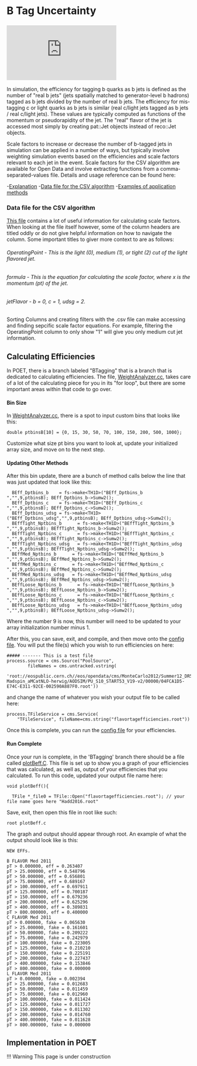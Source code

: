 # B Tag Uncertainty


### ![Scale Factors](https://twiki.cern.ch/twiki/pub/CMSPublic/PhysicsResultsBTV13001/mistag_csvm.pdf)

In simulation, the efficiency for tagging b quarks as b jets is defined as the number of "real b jets" (jets spatially matched to generator-level b hadrons) tagged as b jets divided by the number of real b jets. The efficiency for mis-tagging c or light quarks as b jets is similar (real c/light jets tagged as b jets / real c/light jets). These values are typically computed as functions of the momentum or pseudorapidity of the jet. The "real" flavor of the jet is accessed most simply by creating pat::Jet objects instead of reco::Jet objects.

Scale factors to increase or decrease the number of b-tagged jets in simulation can be applied in a number of ways, but typically involve weighting simulation events based on the efficiencies and scale factors relevant to each jet in the event. Scale factors for the CSV algorithm are available for Open Data and involve extracting functions from a comma-separated-values file. Details and usage reference can be found here:

-[Explanation](https://twiki.cern.ch/twiki/bin/view/CMSPublic/BtagRecommendation2011OpenData#Data_MC_Scale_Factors)
-[Data file for the CSV algorithm](https://twiki.cern.ch/twiki/pub/CMSPublic/BtagRecommendation2011OpenData/CSV.csv)
-[Examples of application methods](https://twiki.cern.ch/twiki/bin/view/CMSPublic/BtagRecommendation2011OpenData#Methods_to_Apply_b_Tagging_Effic)

### Data file for the CSV algorithm
[This file](https://twiki.cern.ch/twiki/pub/CMSPublic/BtagRecommendation2011OpenData/CSV.csv) contains a lot of useful information for calculating scale factors. When looking at the file itself however, some of the column headers are titled oddly or do not give helpful information on how to navigate the column. Some important titles to giver more context to are as follows: 
###### OperatingPoint - This is the light (0), medium (1), or tight (2) cut of the light flavored jet.
###### formula - This is the equation for calculating the scale factor, where x is the momentum (pt) of the jet.
###### jetFlavor - b = 0, c = 1, udsg = 2.
Sorting Columns and creating filters with the .csv file can make accessing and finding sepcific scale factor equations. For example, filtering the OperatingPoint column to only show "1" will give you only medium cut jet information.

## Calculating Efficiencies 
In POET, there is a branch labeled "BTagging" that is a branch that is dedicated to calculating efficiencies. The file, [WeightAnalyzer.cc](https://github.com/cms-legacydata-analyses/PhysObjectExtractorTool/blob/master/BTagging/src/WeightAnalyzerBEff.cc), takes care of a lot of the calculating piece for you in its "for loop", but there are some important areas within that code to go over. 
#### Bin Size
In [WeightAnalyzer.cc](https://github.com/cms-legacydata-analyses/PhysObjectExtractorTool/blob/master/BTagging/src/WeightAnalyzerBEff.cc), there is a spot to input custom bins that looks like this:
```
double ptbinsB[10] = {0, 15, 30, 50, 70, 100, 150, 200, 500, 1000};
```
Customize what size pt bins you want to look at, update your initialized array size, and move on to the next step.
#### Updating Other Methods
After this bin update, there are a bunch of method calls below the line that was just updated that look like this:
```
  BEff_Dptbins_b    = fs->make<TH1D>("BEff_Dptbins_b   ","",9,ptbinsB); BEff_Dptbins_b->Sumw2();
  BEff_Dptbins_c    = fs->make<TH1D>("BEff_Dptbins_c   ","",9,ptbinsB); BEff_Dptbins_c->Sumw2();
  BEff_Dptbins_udsg = fs->make<TH1D>("BEff_Dptbins_udsg","",9,ptbinsB); BEff_Dptbins_udsg->Sumw2();
  BEffTight_Nptbins_b      = fs->make<TH1D>("BEffTight_Nptbins_b     ","",9,ptbinsB); BEffTight_Nptbins_b->Sumw2();
  BEffTight_Nptbins_c      = fs->make<TH1D>("BEffTight_Nptbins_c     ","",9,ptbinsB); BEffTight_Nptbins_c->Sumw2();
  BEffTight_Nptbins_udsg   = fs->make<TH1D>("BEffTight_Nptbins_udsg  ","",9,ptbinsB); BEffTight_Nptbins_udsg->Sumw2();
  BEffMed_Nptbins_b      = fs->make<TH1D>("BEffMed_Nptbins_b     ","",9,ptbinsB); BEffMed_Nptbins_b->Sumw2();
  BEffMed_Nptbins_c      = fs->make<TH1D>("BEffMed_Nptbins_c     ","",9,ptbinsB); BEffMed_Nptbins_c->Sumw2();
  BEffMed_Nptbins_udsg   = fs->make<TH1D>("BEffMed_Nptbins_udsg  ","",9,ptbinsB); BEffMed_Nptbins_udsg->Sumw2();
  BEffLoose_Nptbins_b      = fs->make<TH1D>("BEffLoose_Nptbins_b     ","",9,ptbinsB); BEffLoose_Nptbins_b->Sumw2();
  BEffLoose_Nptbins_c      = fs->make<TH1D>("BEffLoose_Nptbins_c     ","",9,ptbinsB); BEffLoose_Nptbins_c->Sumw2();
  BEffLoose_Nptbins_udsg   = fs->make<TH1D>("BEffLoose_Nptbins_udsg  ","",9,ptbinsB); BEffLoose_Nptbins_udsg->Sumw2();
  ```
Where the number 9 is now, this number will need to be updated to your array initialization number minus 1.

After this, you can save, exit, and compile, and then move onto the [config file](https://github.com/cms-legacydata-analyses/PhysObjectExtractorTool/blob/master/BTagging/python/befficiency_patjets_cfg.py). You will put the file(s) which you wish to run efficiencies on here:
```
##### ------- This is a test file
process.source = cms.Source("PoolSource",
        fileNames = cms.untracked.vstring(
        'root://eospublic.cern.ch//eos/opendata/cms/MonteCarlo2012/Summer12_DR53X/TTbar_8TeV-Madspin_aMCatNLO-herwig/AODSIM/PU_S10_START53_V19-v2/00000/04FCA1D5-E74C-E311-92CE-002590A887F0.root'))
```
and change the name of whatever you wish your output file to be called here:
```
process.TFileService = cms.Service(
    "TFileService", fileName=cms.string("flavortagefficiencies.root"))
```
Once this is complete, you can run the [config file](https://github.com/cms-legacydata-analyses/PhysObjectExtractorTool/blob/master/BTagging/python/befficiency_patjets_cfg.py) for your efficiencies. 

#### Run Complete
Once your run is complete, in the 'BTagging' branch there should be a file called [plotBeff.C](https://github.com/cms-legacydata-analyses/PhysObjectExtractorTool/blob/master/BTagging/plotBeff.C). This file is set up to show you a graph of your efficiencies that was calculated, as well as, output of your efficiencies that you calculated. To run this code, updated your output file name here:
```
void plotBeff(){

  TFile *_file0 = TFile::Open("flavortagefficiencies.root"); // your file name goes here "Hadd2016.root"
```
Save, exit, then open this file in root like such: 
```
root plotBeff.c
```
The graph and output should appear through root. An example of what the output should look like is this:
```
NEW EFFs.

B FLAVOR Med 2011
pT > 0.000000, eff = 0.263407
pT > 25.000000, eff = 0.548796
pT > 50.000000, eff = 0.656801
pT > 75.000000, eff = 0.689167
pT > 100.000000, eff = 0.697911
pT > 125.000000, eff = 0.700187
pT > 150.000000, eff = 0.679236
pT > 200.000000, eff = 0.625296
pT > 400.000000, eff = 0.389831
pT > 800.000000, eff = 0.400000
C FLAVOR Med 2011
pT > 0.000000, fake = 0.065630
pT > 25.000000, fake = 0.161601
pT > 50.000000, fake = 0.209222
pT > 75.000000, fake = 0.242979
pT > 100.000000, fake = 0.223005
pT > 125.000000, fake = 0.210210
pT > 150.000000, fake = 0.225191
pT > 200.000000, fake = 0.227437
pT > 400.000000, fake = 0.153846
pT > 800.000000, fake = 0.000000
L FLAVOR Med 2011
pT > 0.000000, fake = 0.002394
pT > 25.000000, fake = 0.012683
pT > 50.000000, fake = 0.011459
pT > 75.000000, fake = 0.012960
pT > 100.000000, fake = 0.011424
pT > 125.000000, fake = 0.011727
pT > 150.000000, fake = 0.011302
pT > 200.000000, fake = 0.014760
pT > 400.000000, fake = 0.011628
pT > 800.000000, fake = 0.000000
```
## Implementation in POET



!!! Warning
    This page is under construction
